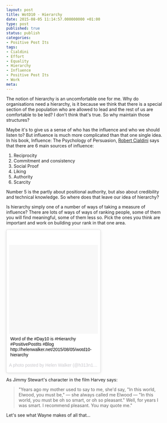 ```yaml
---
layout: post
title: WotD10 - Hierarchy
date: 2015-08-05 11:14:57.000000000 +01:00
type: post
published: true
status: publish
categories:
- Positive Post Its
tags:
- Cialdini
- Effort
- Equality
- Hierarchy
- Influence
- Positive Post Its
- Work
meta:
---
```

<p>The notion of hierarchy is an uncomfortable one for me. Why do organisations need a hierarchy, is it because we think that there is a special section of the population who are allowed to lead and the rest of us are comfortable to be led? I don't think that's true. So why maintain those structures?</p>
<p>Maybe it's to give us a sense of who has the influence and who we should listen to? But influence is much more complicated than that one single idea.  In his book, Influence: The Psychology of Persuasion, <a title="Video - The secrets of persuasion" href="https://youtu.be/cFdCzN7RYbw?t=7s" target="_blank">Robert Cialdini</a> says that there are 6 main sources of influence:</p>
<ol>
<li>Reciprocity</li>
<li>Commitment and consistency</li>
<li>Social Proof</li>
<li>Liking</li>
<li>Authority</li>
<li>Scarcity</li>
</ol>
<p>Number 5 is the partly about positional authority, but also about credibility and technical knowledge. So where does that leave our idea of hierarchy?</p>
<p>Is hierarchy simply one of a number of ways of taking a measure of influence? There are lots of ways of ways of ranking people, some of them you will find meaningful, some of them less so. Pick the ones you think are important and work on building your rank in that one area.</p>
<blockquote class="instagram-media" style="background: #FFF; border: 0; border-radius: 3px; box-shadow: 0 0 1px 0 rgba(0,0,0,0.5),0 1px 10px 0 rgba(0,0,0,0.15); margin: 1px; max-width: 300px; padding: 0; width: calc(100% - 2px);" data-instgrm-captioned="" data-instgrm-version="4">
<div style="padding: 8px;">
<div style="background: #F8F8F8; line-height: 0; margin-top: 40px; padding: 50% 0; text-align: center; width: 100%;"></div>
<p style="margin: 8px 0 0 0; padding: 0 4px;"><a style="color: #000; font-family: Arial,sans-serif; font-size: 14px; font-style: normal; font-weight: normal; line-height: 17px; text-decoration: none; word-wrap: break-word;" href="https://instagram.com/p/5_-Z9tCHry/" target="_top">Word of the #Day10 is #Hierarchy #PositivePostIts #Blog http://helenwalker.net/2015/08/05/wotd10-hierarchy</a></p>
<p style="color: #c9c8cd; font-family: Arial,sans-serif; font-size: 14px; line-height: 17px; margin-bottom: 0; margin-top: 8px; overflow: hidden; padding: 8px 0 7px; text-align: center; text-overflow: ellipsis; white-space: nowrap;">A photo posted by Helen Walker (@h313n1w) on <time style="font-family: Arial,sans-serif; font-size: 14px; line-height: 17px;" datetime="2015-08-05T11:13:57+00:00">Aug 5, 2015 at 4:13am PDT</time></p>
</div>
</blockquote>
<p><script src="//platform.instagram.com/en_US/embeds.js" async="" defer="defer"></script></p>
<p>As Jimmy Stewart's character in the film Harvey says:</p>
<blockquote><p>"Years ago my mother used to say to me, she'd say, "In this world, Elwood, you must be," — she always called me Elwood — "In this world, you must be oh so smart, or oh so pleasant." Well, for years I was smart. I recommend pleasant. You may quote me."</p></blockquote>
<p>Let's see what Wayne makes of all that...</p>
